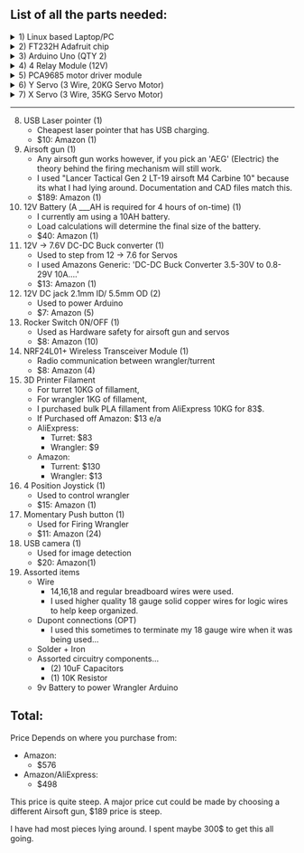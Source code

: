 ## List of all the parts needed:
<details><summary>1) Linux based Laptop/PC</summary>
Brain of the Operation

- $0 - To help skew the final number im going to cheat and assume you are reading this on a PC. If not L33T and on linux already (Like me), look into dual booting.

Notes:
  - I ended up using an old lenovo Thinkpad that was tossed from work.
------
</details>

<details><summary>2) FT232H Adafruit chip</summary>
Used to convert USB -> GPIO/I2C

- $20: [Amazon](https://www.amazon.com/gp/product/B00XW2MD30/ref=ppx_yo_dt_b_search_asin_title?ie=UTF8&psc=1)

Notes:

- Purchase the official Adafruit FT232H. I could not get the off brand version to work.
------
</details>

<details><summary>3) Arduino Uno (QTY 2)</summary>
One handles I2C communication, the other handles the Wrangler.

- $14: [Amazon](https://www.amazon.com/ELEGOO-Board-ATmega328P-ATMEGA16U2-Compliant/dp/B01EWOE0UU/ref=sr_1_2?crid=1C659FL2TX65S&dib=eyJ2IjoiMSJ9.MazmhFfn-DF8W5oyX_S-tDFAqLRDaMJSkroaZhdQMdgMaQkGbBimooKwa4LhivNhcV__Luad1q2S8ABMsOf55C3M63jmVrQQEawwazcT8qEqQTKpC1AMHdFlkMnPxR6MAWZg05gedii8B6Ym-gH-vfGlsupm0Q87rvMq2n8f_9v9ah8vPDlgNRTgjuL12mWAaP4GLnAS4lS0psSqiKqu5is_qhd4SAd4LBMDGZ0ooBsWw3hwuEcG_tD0GlGLCybCKFR2rz9X8bZsScF0HiYn3a4kk5S152GbUMDWcaX5ygk.ameo07XYVm9n_OgyGW5WkO880bLArDBQoSkR8xDOiek&dib_tag=se&keywords=arduino+uno&qid=1722721253&s=industrial&sprefix=aurduino+Uno%2Cindustrial%2C823&sr=1-2)
- $0.90 + $3 shipping: [AliExpress](https://www.aliexpress.us/item/3256802811531752.html?spm=a2g0o.productlist.main.7.4b87zrXRzrXRNd&algo_pvid=1e4532d7-986b-4535-b24c-55f9242018f1&aem_p4p_detail=202408031441427928841146003550005479432&algo_exp_id=1e4532d7-986b-4535-b24c-55f9242018f1-3&pdp_npi=4%40dis%21USD%213.18%210.99%21%21%213.18%210.99%21%402103243417227213022943527e753e%2112000023136335082%21sea%21US%210%21ABX&curPageLogUid=NBJdLLd8K0UG&utparam-url=scene%3Asearch%7Cquery_from%3A&search_p4p_id=202408031441427928841146003550005479432_1)
------
</details>

<details><summary>4) 4 Relay Module (12V)</summary>
Used for Control of Airsoft gun, Laser pointer and the Hardware switch.

- $9: [Amazon](https://www.amazon.com/AEDIKO-Channel-Optocoupler-Isolation-Trigger/dp/B098DXRTT8/ref=sr_1_1?crid=A2WMXHRUJN50&dib=eyJ2IjoiMSJ9.GtoHaO1ozc2h-R7o5xzyY_WD6pM0EVNtylBAk1_fRn0afobC3TOaU1fqe74d2LLS_6TyG4dg3JwN-Mc9v030mBO9F-H7WwThG3Q2s9oVg39Odv7gP4kkp4p1ruVucaQNB9bcE5sQLnoTiAcgWN9bcR8k7vdqUdg4HMGgxpqdIWy2oQKyWlCqsBSfYSUKPE_GdMnXKc1Q1Gq4eo1uOZVpmHqHCwusIQeBFSGJWDgzGZdXEHY8NHd0IQS3BDqrSaZTJydL0IPYq3Dvd1MtVQTCjbS4gkezIU8-1r3a89UnCjg.1x4nryRUsqKKS5_WrJFlVyXqAFJAPshReK5hC2nQB48&dib_tag=se&keywords=4+relay+module+12v&qid=1722722967&s=industrial&sprefix=4+relay+module+12%2Cindustrial%2C291&sr=1-1) (Qty: 2)
- $1 + $3 Shipping: [AliExpress](https://www.aliexpress.us/item/3256802681413225.html?spm=a2g0o.productlist.main.1.51423b4clmKPD4&algo_pvid=2ec79dc5-f325-4cca-ab2f-6616719f07f1&algo_exp_id=2ec79dc5-f325-4cca-ab2f-6616719f07f1-0&pdp_npi=4%40dis%21USD%211.45%210.99%21%21%211.45%210.99%21%402103011617227230322434557e8210%2112000022927395897%21sea%21US%210%21ABX&curPageLogUid=3ZqIi0ihnlhK&utparam-url=scene%3Asearch%7Cquery_from%3A)
------
</details>

<details><summary>5) PCA9685 motor driver module</summary>
Used for I2C -> PWM to ctrl Servos

- $9: [Amazon](https://www.amazon.com/HiLetgo-PCA9685-Channel-12-Bit-Arduino/dp/B01D1D0CX2/ref=sr_1_2?crid=11W1SGQ8DBP7A&dib=eyJ2IjoiMSJ9.Vferr79XpoL6Bnem-ZY9xxuw-jR7G9gDmaht6SENJ2MPhJHPETOphZpcT6tiBrZw4T68W1BhdtlnoOpXmJRf0jay62PHUsDlGef7YPL9mYAGeSeuwPG1ct49k-bpBE20Ss68Wg8RI3bZxtsciD-iZrvQ7SIrjlB8the5NKcdXZSp2AbQb-fHIMg0LbXKb1qQWKSxUIh8PGVXFZNjIXd2T2xryrSm9wo5cFXk2sQLODdYCaFe_8QGCTgFsgk4YSVO2yAe0OVJoyHPOB7frvi-c1L9XhyruuaMrkT9_HHr8_g.Hi1EFaNHJCx-DjutLi4VyG6MomIKZZlSF6cy1dIh-C8&dib_tag=se&keywords=pca9685&qid=1722723221&s=industrial&sprefix=pca9685+%2Cindustrial%2C277&sr=1-2) (Qty: 1)
- $2.3: [Aliexpress](https://www.aliexpress.us/item/3256804772762018.html?spm=a2g0o.productlist.main.1.7aa461f04mQYG0&algo_pvid=954cff13-0ac5-44c7-9ce6-7fda4c647b28&algo_exp_id=954cff13-0ac5-44c7-9ce6-7fda4c647b28-0&pdp_npi=4%40dis%21USD%212.32%210.99%21%21%212.32%210.99%21%402101fb1917227231323886430e84b0%2112000031156876977%21sea%21US%210%21ABX&curPageLogUid=OdHdYyz2EC5x&utparam-url=scene%3Asearch%7Cquery_from%3A)
------
</details>

<details><summary>6) Y Servo (3 Wire, 20KG Servo Motor)</summary>
Used for the Y axis rotation

- $16: [Amazon](https://www.amazon.com/Torque-Motors-Waterproof-Steering-Control/dp/B073F92G2S/ref=sr_1_5?crid=1I7J7JHGWH6LC&dib=eyJ2IjoiMSJ9.usDUirxtaJa3ZG3ozfBB-l39FpOhq3ZliP9gny8dYRbyJhgSp8Buu1jz5cF2Vo4IqWDSx5tRdWP_0XtfqVVtBkhIdJswmFT3qs5CRgxVjaWMrwcbx7RLfiVjD0CPgXgJb4HafteDlNbXb4yp5-rHLKd6ssXM53RquaeQy-8pjdPE6Ked-GRi5a98R0EUtSH3LKTovysqIjk6bMChS6aaYw_o53l0Aun3oy3RlPgkO3Xd5mn5IjoHcNYxSyd1WrOzsublcm5ZgsRpEc1ALTBJAJtv2NNDlbAQfCq_PJvZwVs.l6B_jmq4ZUnvDjQ7yCX6STgAp4IKsv8CFTOHi3gDJyQ&dib_tag=se&keywords=20+kg+270deg+servo&qid=1722723402&sprefix=20+kg+270deg+serv%2Caps%2C280&sr=8-5)

Notes:

- I strongly suggest you copy the servos I have chosen. Makes life 100% easier when building.
- Full disclosure, servo torque is arbitrary. I guessed... May be overkill.
------
</details>

<details><summary>7) X Servo (3 Wire, 35KG Servo Motor)</summary>
Used for X axis rotation

- $29: [Amazon](https://www.amazon.com/gp/product/B09F9DGN57/ref=ppx_yo_dt_b_search_asin_title?ie=UTF8&psc=1)

Notes:

- I strongly suggest you copy the servos I have chosen. Makes life 100% easier when building.
- Full disclosure, servo torque is arbitrary. I guessed... May be overkill.
------
</details>


--------------------
8) USB Laser pointer (1)
    - Cheapest laser pointer that has USB charging.
    - $10: Amazon (1)
9) Airsoft gun (1)
    - Any airsoft gun works however, if you pick an 'AEG' (Electric) the theory behind the firing mechanism will still work.
    - I used "Lancer Tactical Gen 2 LT-19 airsoft M4 Carbine 10" because its what I had lying around. Documentation and CAD files match this.
    - $189: Amazon (1)
10) 12V Battery (A ___AH is required for 4 hours of on-time) (1)
    - I currently am using a 10AH battery.
    - Load calculations will determine the final size of the battery.
    - $40: Amazon (1)
11) 12V -> 7.6V DC-DC Buck converter (1)
    - Used to step from 12 -> 7.6 for Servos
    - I used Amazons Generic: 'DC-DC Buck Converter 3.5-30V to 0.8-29V 10A....'
    - $13: Amazon (1)
12) 12V DC jack 2.1mm ID/ 5.5mm OD (2)
    - Used to power Arduino
    - $7: Amazon (5)
13) Rocker Switch 0N/OFF (1)
    - Used as Hardware safety for airsoft gun and servos
    - $8: Amazon (10)
14) NRF24L01+ Wireless Transceiver Module (1)
    - Radio communication between wrangler/turrent
    - $8: Amazon (4)
15) 3D Printer Filament
    - For turret 10KG of fillament, 
    - For wrangler 1KG of fillament,
    - I purchased bulk PLA fillament from AliExpress 10KG for 83$.
    - If Purchased off Amazon: $13 e/a
    - AliExpress:
      - Turret: $83
      - Wrangler: $9
    - Amazon:
      - Turrent: $130
      - Wrangler: $13
16) 4 Position Joystick (1)
    - Used to control wrangler
    - $15: Amazon (1)
17) Momentary Push button (1)
    - Used for Firing Wrangler
    - $11: Amazon (24)
18) USB camera (1)
    - Used for image detection
    - $20: Amazon(1)
19) Assorted items
    - Wire
      - 14,16,18 and regular breadboard wires were used.
      - I used higher quality 18 gauge solid copper wires for logic wires to help keep organized.
    - Dupont connections (OPT)
      - I used this sometimes to terminate my 18 gauge wire when it was being used...
    - Solder + Iron
    - Assorted circuitry components...
      - (2) 10uF Capacitors
      - (1) 10K Resistor
    - 9v Battery to power Wrangler Arduino

## Total:
Price Depends on where you purchase from:
- Amazon:
    - $576 
- Amazon/AliExpress:
    - $498

This price is quite steep. A major price cut could be made by choosing a different Airsoft gun, $189 price is steep.

I have had most pieces lying around. I spent maybe 300$ to get this all going.